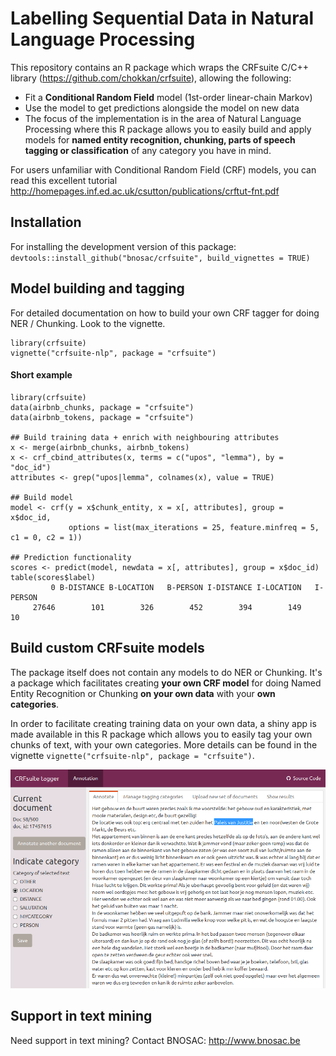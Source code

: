 # Labelling Sequential Data in Natural Language Processing

This repository contains an R package which wraps the CRFsuite C/C++ library (https://github.com/chokkan/crfsuite), allowing the following:

- Fit a **Conditional Random Field** model (1st-order linear-chain Markov) 
- Use the model to get predictions alongside the model on new data
- The focus of the implementation is in the area of Natural Language Processing where this R package allows you to easily build and apply models for **named entity recognition, chunking, parts of speech tagging or classification** of any category you have in mind.

For users unfamiliar with Conditional Random Field (CRF) models, you can read this excellent tutorial http://homepages.inf.ed.ac.uk/csutton/publications/crftut-fnt.pdf

## Installation

For installing the development version of this package: `devtools::install_github("bnosac/crfsuite", build_vignettes = TRUE)`

## Model building and tagging

For detailed documentation on how to build your own CRF tagger for doing NER / Chunking. Look to the vignette.

```{r}
library(crfsuite)
vignette("crfsuite-nlp", package = "crfsuite")
```

#### Short example

```{r}
library(crfsuite)
data(airbnb_chunks, package = "crfsuite")
data(airbnb_tokens, package = "crfsuite")

## Build training data + enrich with neighbouring attributes
x <- merge(airbnb_chunks, airbnb_tokens)
x <- crf_cbind_attributes(x, terms = c("upos", "lemma"), by = "doc_id")
attributes <- grep("upos|lemma", colnames(x), value = TRUE)

## Build model
model <- crf(y = x$chunk_entity, x = x[, attributes], group = x$doc_id, 
             options = list(max_iterations = 25, feature.minfreq = 5, c1 = 0, c2 = 1))

## Prediction functionality
scores <- predict(model, newdata = x[, attributes], group = x$doc_id)
table(scores$label)
         0 B-DISTANCE B-LOCATION   B-PERSON I-DISTANCE I-LOCATION   I-PERSON 
     27646        101        326        452        394        149         10
```


## Build custom CRFsuite models

The package itself does not contain any models to do NER or Chunking. It's a package which facilitates creating **your own CRF model** for doing Named Entity Recognition or Chunking **on your own data** with your **own categories**.

In order to facilitate creating training data on your own data, a shiny app is made available in this R package which allows you to easily tag your own chunks of text, with your own categories. More details can be found in the vignette `vignette("crfsuite-nlp", package = "crfsuite")`.

![](vignettes/app-screenshot.png)


## Support in text mining

Need support in text mining?
Contact BNOSAC: http://www.bnosac.be
